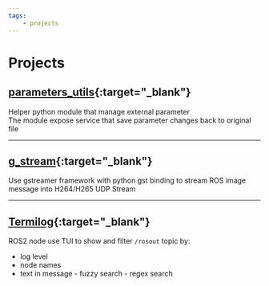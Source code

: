 ```yaml
---
tags:
    - projects
---
```


# Projects

## [parameters_utils](https://github.com/robobe/parameters_utils){:target="_blank"}
Helper python module that manage external parameter  
The module expose service that save parameter changes back to original file

---

## [g_stream](https://github.com/robobe/g_stream){:target="_blank"}
Use gstreamer framework with python gst binding to stream ROS image message into H264/H265 UDP Stream

---

## [Termilog](https://github.com/robobe/termilog_ws){:target="_blank"}

ROS2 node use TUI to show and filter `/rosout` topic by:

- log level
- node names
- text in message
        - fuzzy search
        - regex search
